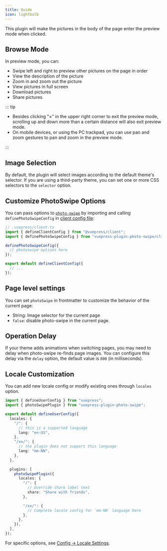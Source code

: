 ```yaml
---
title: Guide
icon: lightbulb
---
```


This plugin will make the pictures in the body of the page enter the preview mode when clicked.

<!-- more -->

## Browse Mode

In preview mode, you can:

- Swipe left and right to preview other pictures on the page in order
- View the description of the picture
- Zoom in and zoom out the picture
- View pictures in full screen
- Download pictures
- Share pictures

::: tip

- Besides clicking "×" in the upper right corner to exit the preview mode, scrolling up and down more than a certain distance will also exit preview mode.
- On mobile devices, or using the PC trackpad, you can use pan and zoom gestures to pan and zoom in the preview mode.

:::

## Image Selection

By default, the plugin will select images according to the default theme's selector. If you are using a third-party theme, you can set one or more CSS selectors to the `selector` option.

## Customize PhotoSwipe Options

You can pass options to [`photo-swipe`](http://photoswipe.com/) by importing and calling `definePhotoSwipeConfig` in [client config file][client-config]:

```ts
// .vuepress/client.ts
import { defineClientConfig } from "@vuepress/client";
import { definePhotoSwipeConfig } from "vuepress-plugin-photo-swipe/client";

definePhotoSwipeConfig({
  // photoswipe options here
});

export default defineClientConfig({
  // ...
});
```

## Page level settings

You can set `photoSwipe` in frontmatter to customize the behavior of the current page:

- String: Image selector for the current page
- `false`: disable photo-swipe in the current page.

## Operation Delay

If your theme adds animations when switching pages, you may need to delay when photo-swipe re-finds page images. You can configure this delay via the `delay` option, the default value is `800` (in milliseconds).

## Locale Customization

You can add new locale config or modify existing ones through `locales` option.

```ts
import { defineUserConfig } from "vuepress";
import { photoSwipePlugin } from "vuepress-plugin-photo-swipe";

export default defineUserConfig({
  locales: {
    "/": {
      // this is a supported language
      lang: "en-US",
    },
    "/xx/": {
      // the plugin does not support this language
      lang: "mm-NN",
    },
  },

  plugins: [
    photoSwipePlugin({
      locales: {
        "/": {
          // Override share label text
          share: "Share with friends",
        },

        "/xx/": {
          // Complete locale config for `mm-NN` language here
        },
      },
    }),
  ],
});
```

For specific options, see [Config → Locale Settings](./config.md#locales).

[client-config]: https://vuejs.press/guide/configuration.html#client-config-file
